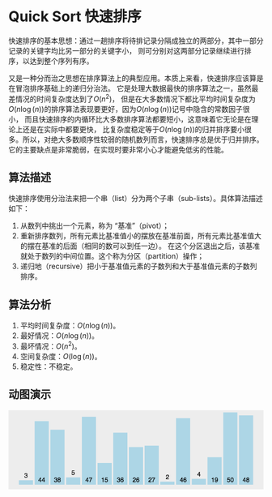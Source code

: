 # Quick Sort 快速排序
快速排序的基本思想：通过一趟排序将待排记录分隔成独立的两部分，其中一部分记录的关键字均比另一部分的关键字小，
则可分别对这两部分记录继续进行排序，以达到整个序列有序。

又是一种分而治之思想在排序算法上的典型应用。本质上来看，快速排序应该算是在冒泡排序基础上的递归分治法。
它是处理大数据最快的排序算法之一，虽然最差情况的时间复杂度达到了$O(n^2)$，
但是在大多数情况下都比平均时间复杂度为$O(n\log(n))$的排序算法表现要更好，因为$O(n\log(n))$记号中隐含的常数因子很小，
而且快速排序的内循环比大多数排序算法都要短小，这意味着它无论是在理论上还是在实际中都要更快，
比复杂度稳定等于$O(n\log(n))$的归并排序要小很多。所以，对绝大多数顺序性较弱的随机数列而言，快速排序总是优于归并排序。
它的主要缺点是非常脆弱，在实现时要非常小心才能避免低劣的性能。

## 算法描述
快速排序使用分治法来把一个串（list）分为两个子串（sub-lists）。具体算法描述如下：

1. 从数列中挑出一个元素，称为 “基准”（pivot）；
2. 重新排序数列，所有元素比基准值小的摆放在基准前面，所有元素比基准值大的摆在基准的后面（相同的数可以到任一边）。
在这个分区退出之后，该基准就处于数列的中间位置。这个称为分区（partition）操作；
3. 递归地（recursive）把小于基准值元素的子数列和大于基准值元素的子数列排序。

## 算法分析
1. 平均时间复杂度：$O(n\log(n))$。
2. 最好情况：$O(n\log(n))$。
3. 最坏情况：$O(n^2)$。
4. 空间复杂度：$O(\log(n))$。
5. 稳定性：不稳定。

## 动图演示
![](https://github.com/pchen12567/picture_store/blob/master/Algorithm/quickSort_01.gif?raw=true)
